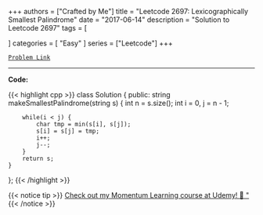 
+++
authors = ["Crafted by Me"]
title = "Leetcode 2697: Lexicographically Smallest Palindrome"
date = "2017-06-14"
description = "Solution to Leetcode 2697"
tags = [
    
]
categories = [
    "Easy"
]
series = ["Leetcode"]
+++



[`Problem Link`](https://leetcode.com/problems/lexicographically-smallest-palindrome/description/)

---



**Code:**

{{< highlight cpp >}}
class Solution {
public:
    string makeSmallestPalindrome(string s) {
        int n = s.size();
        int i = 0, j = n - 1;
        
        while(i < j) {
            char tmp = min(s[i], s[j]);
            s[i] = s[j] = tmp;
            i++;
            j--;
        }
        return s;
    }
};
{{< /highlight >}}



{{< notice tip >}}
[Check out my Momentum Learning course at Udemy! 🚀 "](https://www.udemy.com/course/blind-75-the-data-structures-and-algorithms-essentials/)
{{< /notice >}}

